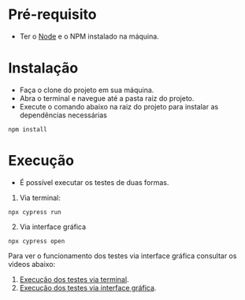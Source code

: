 # Pré-requisito
- Ter o [Node](https://nodejs.org/pt) e o NPM instalado na máquina.

# Instalação
- Faça o clone do projeto em sua máquina.
- Abra o terminal e navegue até a pasta raiz do projeto.
- Execute o comando abaixo na raiz do projeto para instalar as dependências necessárias

```shell
npm install
```

# Execução
- É possível executar os testes de duas formas.
1. Via terminal:
```shell
npx cypress run
```

2. Via interface gráfica
```shell
npx cypress open
```

Para ver o funcionamento dos testes via interface gráfica consultar os videos abaixo:

1. [Execução dos testes via terminal](https://youtu.be/RKZ9_zjn8NY?t=34).
2. [Execução dos testes via interface gráfica](https://youtu.be/RKZ9_zjn8NY?t=82).
